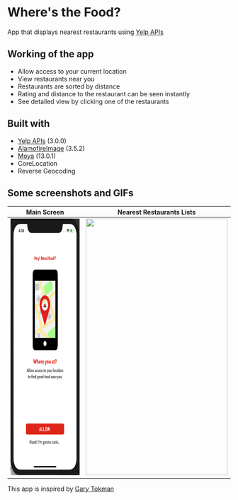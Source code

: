# Where's the Food?
App that displays nearest restaurants using [Yelp APIs](https://www.yelp.com/developers)

## Working of the app
* Allow access to your current location
* View restaurants near you
* Restaurants are sorted by distance
* Rating and distance to the restaurant can be seen instantly
* See detailed view by clicking one of the restaurants

## Built with
* [Yelp APIs](https://www.yelp.com/developers) (3.0.0)
* [AlamofireImage](https://github.com/Alamofire/AlamofireImage) (3.5.2)
* [Moya](https://github.com/Moya/Moya) (13.0.1)
* CoreLocation
* Reverse Geocoding

## Some screenshots and GIFs

Main Screen                               |  Nearest Restaurants Lists                 
:----------------------------------------:|:---------------------------------------------:
<img src="https://github.com/shreyarandive/where-is-the-food-app/blob/master/WhereIsMyFood%3F/Gifs/main-screen.png" width="320" height="580">  |  <img src="https://github.com/shreyarandive/where-is-the-food-app/blob/master/WhereIsMyFood%3F/Gifs/restaurant-list.gif" width="320" height="580">

This app is inspired by [Gary Tokman](https://github.com/gtokman/Restaurant-Viewing-App)
